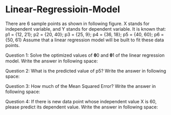 # Linear-Regressioin-Model
There are 6 sample points as shown in following figure. X stands for independent variable, and Y stands for dependent variable. 
It is known that:
p1 = {12, 21}; p2 = {20, 40}; p3 = {25, 9}; p4 = {36, 18}; p5 = {40, 60}; p6 = {50, 61} 
Assume that a linear regression model will be built to fit these data points. 

Question 1:
Solve the optimized values of 𝛉0 and 𝛉1 of the linear regression model. 
Write the answer in following space:

Question 2:
What is the predicted value of p5? 
Write the answer in following space:

Question 3:
How much of the Mean Squared Error? 
Write the answer in following space:


Question 4:
If there is new data point whose independent value X is 60, please predict its dependent value. 
Write the answer in following space:
